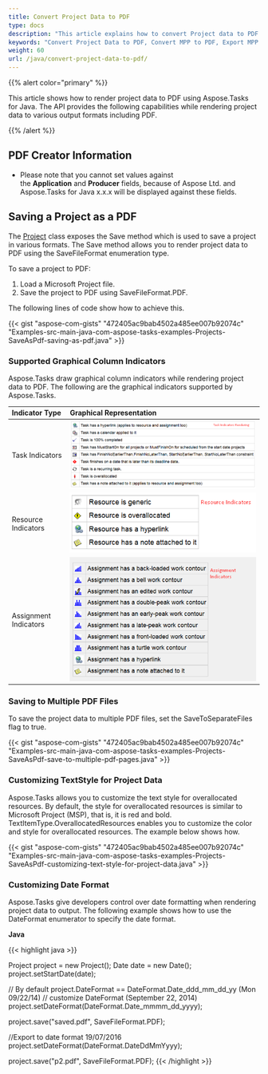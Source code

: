 ```yaml
---
title: Convert Project Data to PDF
type: docs
description: "This article explains how to convert Project data to PDF using Aspose.Tasks for Java."
keywords: "Convert Project Data to PDF, Convert MPP to PDF, Export MPP Project to PDF, MPP to multiple PDF files, save project data to PDF, Save MPP as PDF, Aspose.Tasks for Java"
weight: 60
url: /java/convert-project-data-to-pdf/
---
```


{{% alert color="primary" %}} 

This article shows how to render project data to PDF using Aspose.Tasks for Java. The API provides the following capabilities while rendering project data to various output formats including PDF.

{{% /alert %}} 
## **PDF Creator Information**
- Please note that you cannot set values against the **Application** and **Producer** fields, because of Aspose Ltd. and Aspose.Tasks for Java x.x.x will be displayed against these fields.
## **Saving a Project as a PDF**
The [Project](https://apireference.aspose.com/tasks/java/com.aspose.tasks/project) class exposes the Save method which is used to save a project in various formats. The Save method allows you to render project data to PDF using the SaveFileFormat enumeration type.

To save a project to PDF:

1. Load a Microsoft Project file.
2. Save the project to PDF using SaveFileFormat.PDF.

The following lines of code show how to achieve this.

{{< gist "aspose-com-gists" "472405ac9bab4502a485ee007b92074c" "Examples-src-main-java-com-aspose-tasks-examples-Projects-SaveAsPdf-saving-as-pdf.java" >}}


### **Supported Graphical Column Indicators**
Aspose.Tasks draw graphical column indicators while rendering project data to PDF. The following are the graphical indicators supported by Aspose.Tasks.

|**Indicator Type**|**Graphical Representation**|
| :- | :- |
|Task Indicators|![task indicators list](convert-project-data-to-pdf_1.png)|
|Resource Indicators|![resource indicators list](convert-project-data-to-pdf_2.png)|
|Assignment Indicators|![assignment indicators list](convert-project-data-to-pdf_3.png)|

### **Saving to Multiple PDF Files**
To save the project data to multiple PDF files, set the SaveToSeparateFiles flag to true.

{{< gist "aspose-com-gists" "472405ac9bab4502a485ee007b92074c" "Examples-src-main-java-com-aspose-tasks-examples-Projects-SaveAsPdf-save-to-multiple-pdf-pages.java" >}}


### **Customizing TextStyle for Project Data**
Aspose.Tasks allows you to customize the text style for overallocated resources. By default, the style for overallocated resources is similar to Microsoft Project (MSP), that is, it is red and bold. TextItemType.OverallocatedResources enables you to customize the color and style for overallocated resources. The example below shows how.

{{< gist "aspose-com-gists" "472405ac9bab4502a485ee007b92074c" "Examples-src-main-java-com-aspose-tasks-examples-Projects-SaveAsPdf-customizing-text-style-for-project-data.java" >}}


### **Customizing Date Format**
Aspose.Tasks give developers control over date formatting when rendering project data to output. The following example shows how to use the DateFormat enumerator to specify the date format.

**Java**

{{< highlight java >}}

 Project project = new Project();
 Date date = new Date();
 project.setStartDate(date);
 
 // By default project.DateFormat == DateFormat.Date_ddd_mm_dd_yy (Mon 09/22/14)
 // customize DateFormat (September 22, 2014)
 project.setDateFormat(DateFormat.Date_mmmm_dd_yyyy);
 
 project.save("saved.pdf", SaveFileFormat.PDF);
 
 //Export to date format 19/07/2016
 project.setDateFormat(DateFormat.DateDdMmYyyy);
 
 project.save("p2.pdf", SaveFileFormat.PDF);
{{< /highlight >}}
